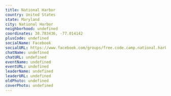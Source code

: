 ```yaml
---
title: National Harbor
country: United States
state: Maryland
city: National Harbor
neighborhood: undefined
coordinates: 38.783436, -77.014142
plusCode: undefined
socialName: Facebook
socialURL: https://www.facebook.com/groups/free.code.camp.national.harbor
chatName: undefined
chatURL: undefined
eventName: undefined
eventURL: undefined
leaderName: undefined
leaderURL: undefined
oldPhoto: undefined
coverPhoto: undefined
---
```

